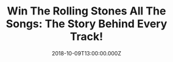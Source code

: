 ---
campaign-uuid: "c-0aad1a1d-6543-4d6e-89ff-e9d2d319c7a3"
type: "Competition"
category: "Gifts"
date: "2018-10-09T13:00:00.000Z"
end-date: "2018-11-09T23:59:00.000Z"
disable-form: false
is_promoted: false
has_entry_page: true
title: "Win The Rolling Stones All The Songs: The Story Behind Every Track!"
competition-description: "<p>Calling all Rolling Stones fans! We have amazing news\
  \ for YOU! we are giving away a MUST HAVE book for any Rolling supporter: The Rolling\
  \ Stones All The Songs: The Story Behind Every Track!</p>\n<p>Want to discover what’\
  s behind every song? Click below for a chance to win!</p>\n"
hero-header: "Win The Rolling Stones All The Songs: The Story Behind Every Track!"
terms-confirmation: "N/A"
banner-img: "https://assets.expresslyapp.com/asset-ec6a7267-d07b-4499-9c34-f4c0802fdadd.jpg"
logo-left-href: "https://club.expressly.io"
logo-left-image: "https://assets.expresslyapp.com/asset-41cb398c-7a9f-499f-88d1-8b1cfa392042.jpg"
logo-left-title: "Expressly Club"
bg-image-hero: "https://assets.expresslyapp.com/asset-76201172-0412-475a-bc52-b843d0abab0c.jpg"
bg-image-first: "https://assets.expresslyapp.com/asset-06990aed-fc71-4217-83c8-f3293b5a33eb.jpg"
section1-content: "</p>Since 1963, The Rolling Stones have been recording and touring,\
  \ selling more than 200 million records worldwide. In The Rolling Stones All the\
  \ Songs, authors Margotin and Guesdon describe the origin of their 378 released\
  \ songs, details from the recording studio, what instruments were used, and behind-the-scenes\
  \ stories of the great artists who contributed to their tracks.</p>\n<p>If you want\
  \ to have this massive, 704-page hardcover book, enter the form below for a chance\
  \ to win and it could be coming home with you!</p>\n"
entry-title: "Win The Rolling Stones All The Songs: The Story Behind Every Track!<p>Calling\
  \ all Rolling Stones fans! We have amazing news for"
entry-content: "<p>Enter the draw to win The Rolling Stones All The Songs: The Story\
  \ Behind Every Track by completing the form below before 23:59 on 9th of November\
  \ 2018.</p>\n"
has-winner: false
prize-description: "The Rolling Stones All The Songs: The Story Behind Every Track."
special-conditions: "Multiple entries are allowed up to one every day.\r\nThis competition\
  \ is also available on: https://aaa.nme.com/competitions/rolling-stones-all-the-songs-book"
country-restrictions:
- "GB"
---